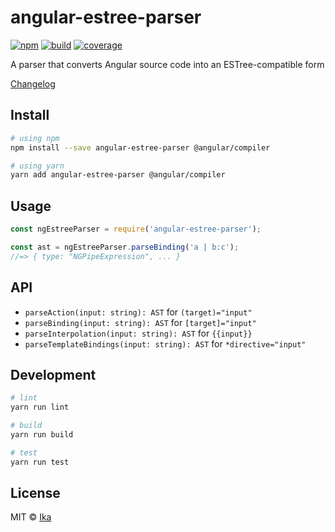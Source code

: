 # angular-estree-parser

[![npm](https://img.shields.io/npm/v/angular-estree-parser.svg)](https://www.npmjs.com/package/angular-estree-parser)
[![build](https://img.shields.io/travis/com/prettier/angular-estree-parser/main.svg)](https://travis-ci.com/prettier/angular-estree-parser/builds)
[![coverage](https://img.shields.io/codecov/c/github/prettier/angular-estree-parser/main.svg)](https://codecov.io/gh/prettier/angular-estree-parser)

A parser that converts Angular source code into an ESTree-compatible form

[Changelog](https://github.com/prettier/angular-estree-parser/blob/main/CHANGELOG.md)

## Install

```sh
# using npm
npm install --save angular-estree-parser @angular/compiler

# using yarn
yarn add angular-estree-parser @angular/compiler
```

## Usage

```js
const ngEstreeParser = require('angular-estree-parser');

const ast = ngEstreeParser.parseBinding('a | b:c');
//=> { type: "NGPipeExpression", ... }
```

## API

- `parseAction(input: string): AST` for `(target)="input"`
- `parseBinding(input: string): AST` for `[target]="input"`
- `parseInterpolation(input: string): AST` for `{{input}}`
- `parseTemplateBindings(input: string): AST` for `*directive="input"`

## Development

```sh
# lint
yarn run lint

# build
yarn run build

# test
yarn run test
```

## License

MIT © [Ika](https://github.com/ikatyang)
